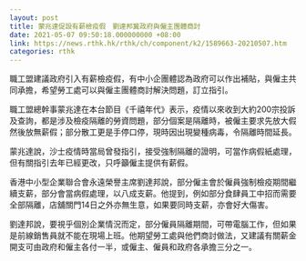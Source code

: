 ```yaml
---
layout: post
title: 蒙兆達促設有薪檢疫假　劉達邦冀政府與僱主團體商討
date: 2021-05-07 09:50:18.000000000 +08:00
link: https://news.rthk.hk/rthk/ch/component/k2/1589663-20210507.htm
categories: rthk
---
```


職工盟建議政府引入有薪檢疫假，有中小企團體認為政府可以作出補貼，與僱主共同承擔，希望勞工處可以與僱主團體商討解決問題，訂立指引。

職工盟總幹事蒙兆達在本台節目《千禧年代》表示，疫情以來收到大約200宗投訴及查詢，都是涉及檢疫隔離的勞資問題，部分個案是隔離時，被僱主要求先放大假然後放無薪假；部分散工更是手停口停，現時因出現變種病毒，令隔離時間延長。

蒙兆達說，沙士疫情時當局曾發指引，接受強制隔離的證明，可當作病假紙處理，但有關指引去年已經更改，只呼籲僱主提供有薪假。

香港中小型企業聯合會永遠榮譽主席劉達邦說，部分僱主會於僱員強制檢疫期間繼續支薪，部分會當病假處理，以八成支薪。他提到，例如部分食肆員工中招而需要全部隔離，店舖關門14日之外亦無生意，如果要同時支薪，亦會好大傷害。

劉達邦說，要視乎個別企業情況而定，部分僱員隔離期間，可帶電腦工作，但如果是前線銷售員就不能在現場上班。他期望勞工處與他們商討做法，又建議有關薪金開支可由政府和僱主各付一半，或僱主、僱員和政府各承擔三分之一。
